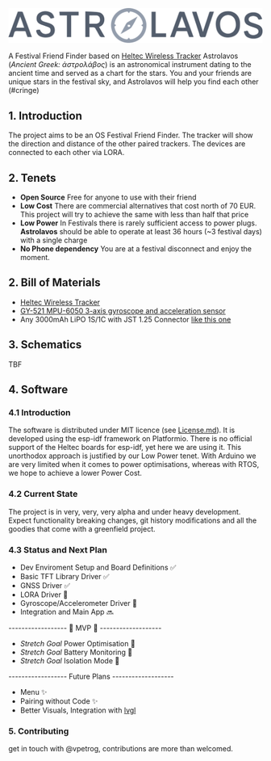 ![Astrolavos Logo](assets/Astrolavos.svg)

A Festival Friend Finder based on [Heltec Wireless Tracker](https://heltec.org/project/wireless-tracker/)
Astrolavos (*Ancient Greek: ἀστρολάβος*) is an astronomical instrument dating to the ancient time and served as a chart for the stars.
You and your friends are unique stars in the festival sky, and Astrolavos will help you find each other (#cringe)



## 1. Introduction
The project aims to be an OS Festival Friend Finder. The tracker will show the direction and distance of the other paired trackers. The devices are connected to each other via LORA.

## 2. Tenets
- **Open Source** Free for anyone to use with their friend
- **Low Cost** There are commercial alternatives that cost north of 70 EUR. This project will try to achieve the same with less than half that price
- **Low Power** In Festivals there is rarely sufficient access to power plugs. **Astrolavos** should be able to operate at least 36 hours (~3 festival days) with a single charge
- **No Phone dependency** You are at a festival disconnect and enjoy the moment.

## 2. Bill of Materials
- [Heltec Wireless Tracker](https://heltec.org/project/wireless-tracker/)
- [GY-521 MPU-6050 3-axis gyroscope and acceleration sensor](https://www.az-delivery.de/en/products/gy-521-6-achsen-gyroskop-und-beschleunigungssensor)
- Any 3000mAh  LiPO 1S/1C with JST 1.25 Connector [like this one](https://www.amazon.de/-/en/dp/B0F18ST3K5?ref=ppx_yo2ov_dt_b_fed_asin_title)

## 3. Schematics
TBF

## 4. Software

### 4.1 Introduction
The software is distributed under MIT licence (see [License.md](License.md)). It is developed using the esp-idf framework on Platformio. There is no official support of the Heltec boards for esp-idf, yet here we are using it. This unorthodox approach is justified by our Low Power tenet. With Arduino we are very limited when it comes to power optimisations, whereas with RTOS, we hope to achieve a lower Power Cost.

### 4.2 Current State
The project is in very, very, very alpha and under heavy development. Expect functionality breaking changes, git history modifications and all the goodies that come with a greenfield project.

### 4.3 Status and Next Plan
- Dev Enviroment Setup and Board Definitions ✅
- Basic TFT Library Driver ✅
- GNSS Driver ✅
- LORA Driver 🚧
- Gyroscope/Accelerometer Driver 🚧
- Integration and Main App 🔜

------------------ 🚀 MVP 🚀 -------------------

- *Stretch Goal* Power Optimisation 🎯
- *Stretch Goal* Battery Monitoring 🎯
- *Stretch Goal* Isolation Mode 🎯

------------------  Future Plans  -------------------

- Menu ✨
- Pairing without Code ✨
- Better Visuals, Integration with [lvgl](https://lvgl.io/)

### 5. Contributing
get in touch with @vpetrog, contributions are more than welcomed.